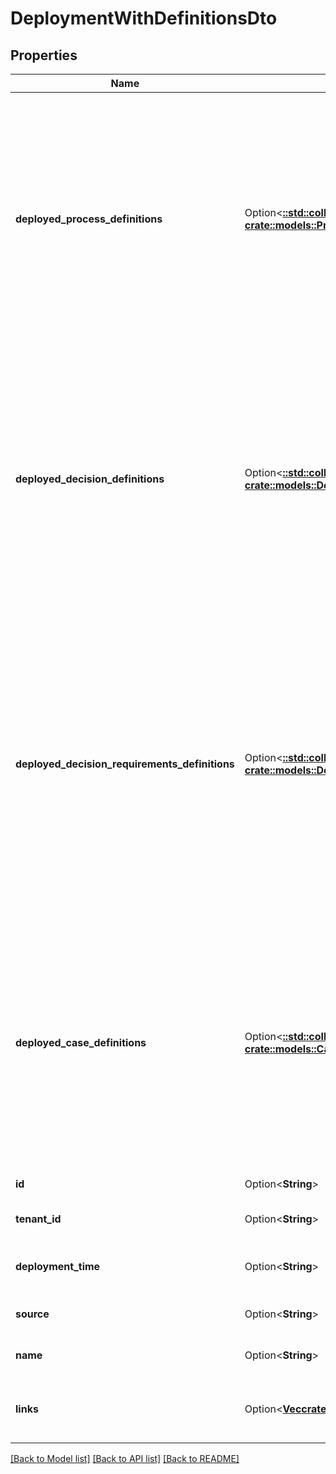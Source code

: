 # DeploymentWithDefinitionsDto

## Properties

Name | Type | Description | Notes
------------ | ------------- | ------------- | -------------
**deployed_process_definitions** | Option<[**::std::collections::HashMap<String, crate::models::ProcessDefinitionDto>**](ProcessDefinitionDto.md)> | A JSON Object containing a property for each of the process definitions, which are successfully deployed with that deployment. The key is the process definition id, the value is a JSON Object corresponding to the process definition. | [optional]
**deployed_decision_definitions** | Option<[**::std::collections::HashMap<String, crate::models::DecisionDefinitionDto>**](DecisionDefinitionDto.md)> | A JSON Object containing a property for each of the decision definitions, which are successfully deployed with that deployment. The key is the decision definition id, the value is a JSON Object corresponding to the decision definition. | [optional]
**deployed_decision_requirements_definitions** | Option<[**::std::collections::HashMap<String, crate::models::DecisionRequirementsDefinitionDto>**](DecisionRequirementsDefinitionDto.md)> | A JSON Object containing a property for each of the decision requirements definitions, which are successfully deployed with that deployment. The key is the decision requirements definition id, the value is a JSON Object corresponding to the decision requirements definition. | [optional]
**deployed_case_definitions** | Option<[**::std::collections::HashMap<String, crate::models::CaseDefinitionDto>**](CaseDefinitionDto.md)> | A JSON Object containing a property for each of the case definitions, which are successfully deployed with that deployment. The key is the case definition id, the value is a JSON Object corresponding to the case definition. | [optional]
**id** | Option<**String**> | The id of the deployment. | [optional]
**tenant_id** | Option<**String**> | The tenant id of the deployment. | [optional]
**deployment_time** | Option<**String**> | The time when the deployment was created. | [optional]
**source** | Option<**String**> | The source of the deployment. | [optional]
**name** | Option<**String**> | The name of the deployment. | [optional]
**links** | Option<[**Vec<crate::models::AtomLink>**](AtomLink.md)> | The links associated to this resource, with `method`, `href` and `rel`. | [optional]

[[Back to Model list]](../README.md#documentation-for-models) [[Back to API list]](../README.md#documentation-for-api-endpoints) [[Back to README]](../README.md)


